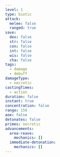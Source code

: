 ```yaml
---
level: 1
type: biotic
attack:
  melee: false
  ranged: true
save:
  dex: false
  str: false
  con: false
  int: false
  wis: false
  cha: false
tags:
  - damage
  - debuff
damageType:
  - necrotic
castingTimes:
  - action
duration: false
instant: true
concentration: false
range: 150
aoe: false
detonates: false
primes: necrotic
advancements:
  area-reave:
    mechanics: []
  immediate-detonation:
    mechanics: []
---
```

